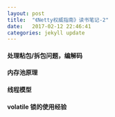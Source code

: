 ```yaml
---
layout: post
title:  "《Netty权威指南》读书笔记-2"
date:   2017-02-12 22:46:41
categories: jekyll update
---
```

#### 处理粘包/拆包问题，编解码 ####
#### 内存池原理 ####
#### 线程模型 ####
#### volatile 锁的使用经验 ####

